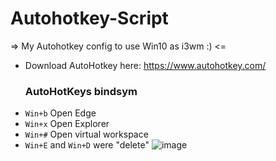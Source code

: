# Autohotkey-Script
=> My Autohotkey config to use Win10 as i3wm :) <=
- Download AutoHotkey here: https://www.autohotkey.com/
<br><H3>AutoHotKeys bindsym</H3>
- `Win+b` Open Edge
- `Win+x` Open Explorer
- `Win+#` Open virtual workspace
- `Win+E` and `Win+D` were "delete"
![image](https://user-images.githubusercontent.com/85375012/181792463-0f547cd6-e901-4b14-8210-d118fe2aa418.png)
